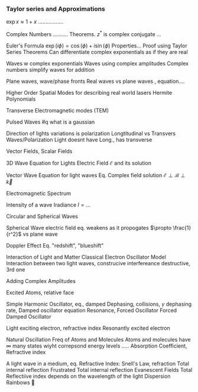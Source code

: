 ### Taylor series and Approximations
$\exp x \approx 1 + x$
.................

Complex Numbers
..........
Theorems.
$z^*$ is complex conjugate
...

Euler's Formula
$\exp(i \phi) = \cos(\phi) + i\sin(\phi)$
Properties...
Proof using Taylor Series
Theorems
Can differentiate complex exponentials as if they are real

Waves w complex exponentials
Waves using complex amplitudes
Complex numbers simplify waves for addition

Plane waves, wave/phase fronts
Real waves vs plane waves , equation....

Higher Order Spatial Modes for describing real world lasers
Hermite Polynomials

Transverse Electromagnetic modes (TEM)

Pulsed Waves
#q what is a gaussian

Direction of lights variations is polarization
Longtitudinal vs Transvers Waves/Polarization
Light doesnt have Long., has transverse

Vector Fields, Scalar Fields

3D Wave Equation for Lights Electric Field $\mathcal{E}$ and its solution

Vector Wave Equation for light waves
Eq.
Complex field solution
$\mathcal{E} \perp \mathcal{B} \perp \vec{k}$

Electromagnetic Spectrum

Intensity of a wave
Iradiance
$I = \dots$

Circular and Spherical Waves

Spherical Wave electric field
eq.
weakens as it propogates $\propto \frac{1}{r^2}$
vs plane wave

Doppler Effect
Eq.
"redshift", "blueshift"

Interaction of Light and Matter
Classical Electron Oscillator Model
Interaction between two light waves, construcive interfereance destructive, 3rd one

Adding Complex Amplitudes

Excited Atoms, relative face

Simple Harmonic Oscillator, eq., damped
Dephasing, collisions, $\gamma$ dephasing rate, Damped oscillator equation
Resonance, Forced Oscillator
Forced Damped Oscillator

Light exciting electron, refractive index
Resonantly excited electron

Natural Oscillation Freq of Atoms and Molecules
Atoms and molecules have $\infty$ many states wiyht correpsond energy levels
.....
Absorption Coefficient, Refractive index

A light wave in a medium, eq.
Refractive Index: Snell's Law, refraction
Total internal reflection
Frustrated Total internal reflection
Evanescent Fields
Total Reflectiive index depends on the wavelength of the light
Dispersion
Rainbows 🌈